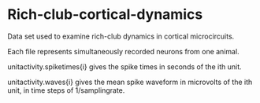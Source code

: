 # Rich-club-cortical-dynamics
Data set used to examine rich-club dynamics in cortical microcircuits.

Each file represents simultaneously recorded neurons from one animal.

unitactivity.spiketimes{i} gives the spike times in seconds of the ith unit.  

unitactivity.waves{i} gives the mean spike waveform in microvolts of the ith unit, in time steps of 1/samplingrate.
